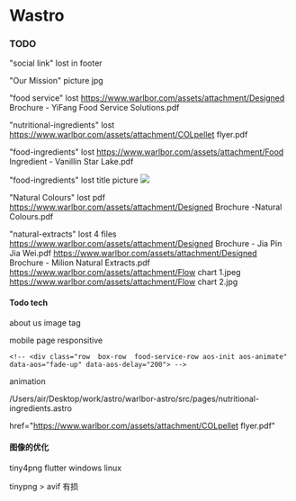 # Wastro


### TODO

"social link" lost in footer

"Our Mission" picture jpg



"food service" lost https://www.warlbor.com/assets/attachment/Designed Brochure - YiFang Food Service Solutions.pdf

"nutritional-ingredients" lost https://www.warlbor.com/assets/attachment/COLpellet flyer.pdf

"food-ingredients" lost https://www.warlbor.com/assets/attachment/Food Ingredient - Vanillin Star Lake.pdf

"food-ingredients" lost title picture <img src="/img/nutritional-ingredients.jpg"  class="" />

"Natural Colours" lost pdf https://www.warlbor.com/assets/attachment/Designed Brochure -Natural Colours.pdf


"natural-extracts" lost 4 files
    https://www.warlbor.com/assets/attachment/Designed Brochure - Jia Pin Jia Wei.pdf
    https://www.warlbor.com/assets/attachment/Designed Brochure - Milion Natural Extracts.pdf 
    https://www.warlbor.com/assets/attachment/Flow chart 1.jpeg
    https://www.warlbor.com/assets/attachment/Flow chart 2.jpg 

#### Todo tech

about us  image tag

mobile page responsitive

	<!-- <div class="row  box-row  food-service-row aos-init aos-animate" data-aos="fade-up" data-aos-delay="200"> -->
animation

/Users/air/Desktop/work/astro/warlbor-astro/src/pages/nutritional-ingredients.astro


 href="https://www.warlbor.com/assets/attachment/COLpellet flyer.pdf" 



#### 图像的优化

tiny4png flutter windows linux

tinypng > avif 有损
